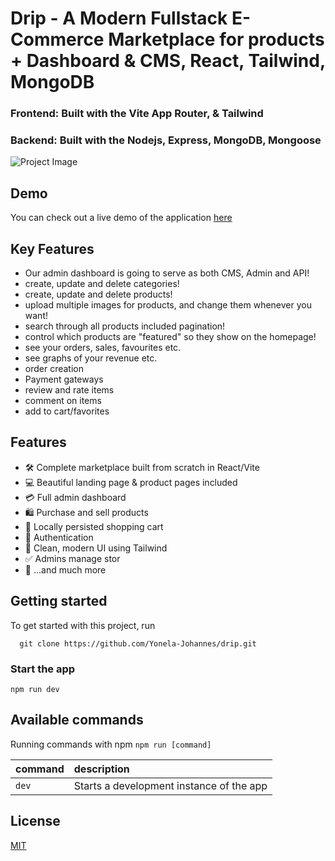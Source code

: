 # Drip - A Modern Fullstack E-Commerce Marketplace for products + Dashboard & CMS, React, Tailwind, MongoDB

### Frontend: Built with the Vite App Router, & Tailwind
### Backend: Built with the Nodejs, Express, MongoDB, Mongoose

![Project Image](client/public/pinky.png)

## Demo

You can check out a live demo of the application [here](https://drip-theta.vercel.app/)

## Key Features

- Our admin dashboard is going to serve as both CMS, Admin and API!
- create, update and delete categories!
- create, update and delete products!
- upload multiple images for products, and change them whenever you want!
- search through all products included pagination!
- control which products are "featured" so they show on the homepage!
- see your orders, sales, favourites etc.
- see graphs of your revenue etc.
- order creation
- Payment gateways
- review and rate items
- comment on items
- add to cart/favorites

## Features

- 🛠️ Complete marketplace built from scratch in React/Vite
- 💻 Beautiful landing page & product pages included
- 💳 Full admin dashboard
- 🛍️ Purchase and sell products
- 🛒 Locally persisted shopping cart
- 🔑 Authentication
- 🌟 Clean, modern UI using Tailwind
- ✅ Admins manage stor
- 🎁 ...and much more

## Getting started

To get started with this project, run

```~~bash~~
  git clone https://github.com/Yonela-Johannes/drip.git
```

### Start the app

```shell
npm run dev
```

## Available commands

Running commands with npm `npm run [command]`

| command         | description                              |
| :-------------- | :--------------------------------------- |
| `dev`           | Starts a development instance of the app |

## License

[MIT](https://choosealicense.com/licenses/mit/)
